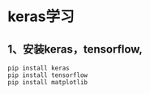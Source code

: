 # keras学习

## 1、安装keras，tensorflow, 
```
pip install keras
pip install tensorflow
pip install matplotlib
```